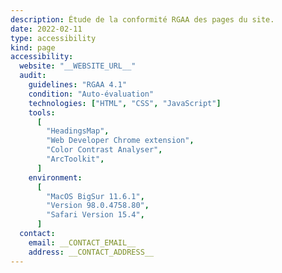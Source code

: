 ```yaml
---
description: Étude de la conformité RGAA des pages du site.
date: 2022-02-11
type: accessibility
kind: page
accessibility:
  website: "__WEBSITE_URL__"
  audit:
    guidelines: "RGAA 4.1"
    condition: "Auto-évaluation"
    technologies: ["HTML", "CSS", "JavaScript"]
    tools:
      [
        "HeadingsMap",
        "Web Developer Chrome extension",
        "Color Contrast Analyser",
        "ArcToolkit",
      ]
    environment:
      [
        "MacOS BigSur 11.6.1",
        "Version 98.0.4758.80",
        "Safari Version 15.4",
      ]
  contact:
    email: __CONTACT_EMAIL__
    address: __CONTACT_ADDRESS__
---
```

